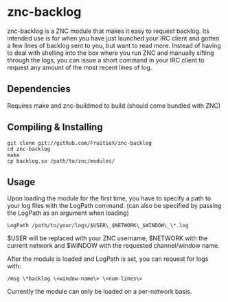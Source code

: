 znc-backlog
===========

znc-backlog is a ZNC module that makes it easy to request backlog. Its intended
use is for when you have just launched your IRC client and gotten a few lines of
backlog sent to you, but want to read more. Instead of having to deal with
shelling into the box where you run ZNC and manually sifting through the logs,
you can issue a short command in your IRC client to request any amount of the
most recent lines of log.

Dependencies
------------

Requires make and znc-buildmod to build (should come bundled with ZNC)

Compiling & Installing
----------------------

	git clone git://github.com/FruitieX/znc-backlog
	cd znc-backlog
	make
	cp backlog.so /path/to/znc/modules/

Usage
-----

Upon loading the module for the first time, you have to specify a path to your
log files with the LogPath command. (can also be specified by passing the
LogPath as an argument when loading)

	LogPath /path/to/your/logs/$USER\_$NETWORK\_$WINDOW\_\*.log

$USER will be replaced with your ZNC username, $NETWORK with the current
network and $WINDOW with the requested channel/window name.

After the module is loaded and LogPath is set, you can request for logs with:

	/msg \*backlog \<window-name\> \<num-lines\>


Currently the module can only be loaded on a per-network basis.
